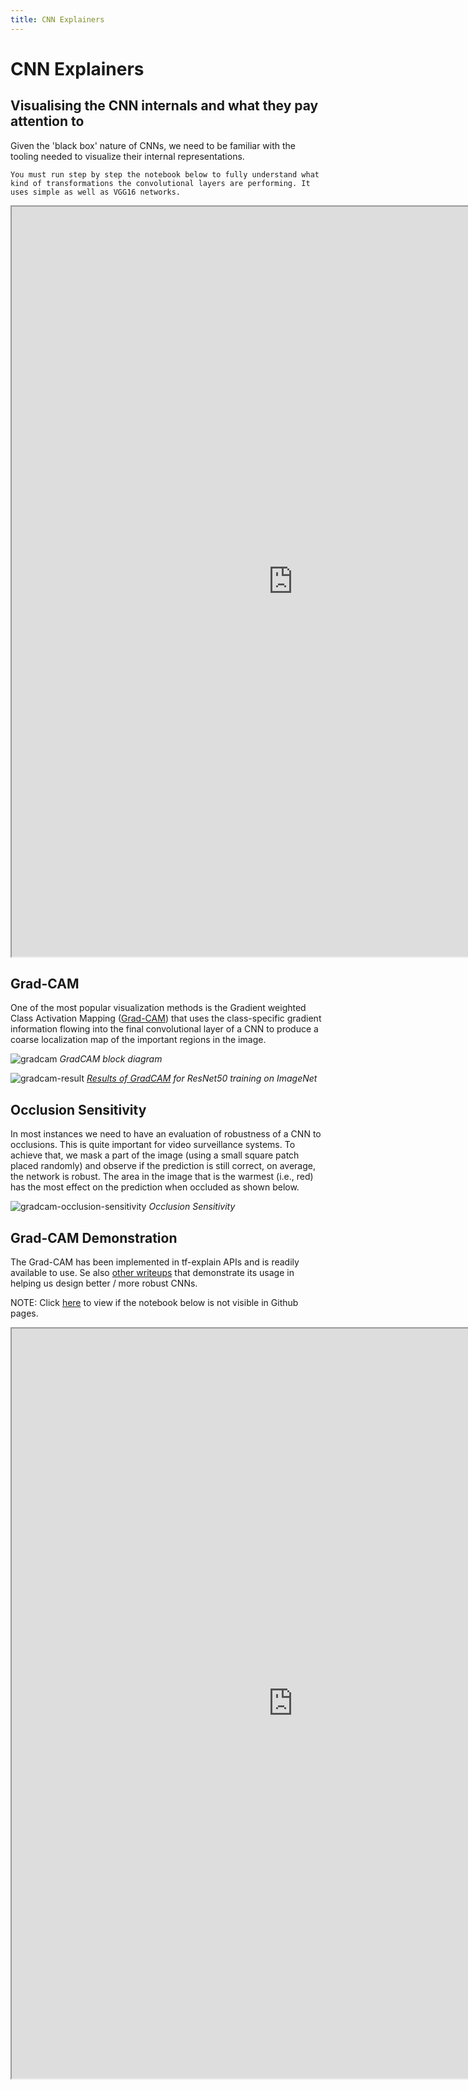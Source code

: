 ```yaml
---
title: CNN Explainers
---
```


# CNN Explainers 

## Visualising the CNN internals and what they pay attention to

Given the 'black box' nature of CNNs, we need to be familiar with the tooling needed to visualize their internal representations. 

```{note}
You must run step by step the notebook below to fully understand what kind of transformations the convolutional layers are performing. It uses simple as well as VGG16 networks. 
```

<iframe src="https://nbviewer.jupyter.org/github/pantelis/deep-learning-with-python-notebooks/blob/master/5.4-visualizing-what-convnets-learn.ipynb" width="900" height="1200"></iframe>


## Grad-CAM

One of the most popular visualization methods is the Gradient weighted Class Activation Mapping ([Grad-CAM](http://gradcam.cloudcv.org/)) that uses the class-specific gradient information flowing into the final convolutional layer of a CNN to produce a coarse localization map of the important regions in the image. 

![gradcam](images/gradcam.png)
_GradCAM block diagram_

![gradcam-result](images/gradcam-result.png)
[_Results of GradCAM_](https://www.kaggle.com/nguyenhoa/dog-cat-classifier-gradcam-with-tensorflow-2-0) _for ResNet50 training on ImageNet_

## Occlusion Sensitivity

In most instances we need to have an evaluation of robustness of a CNN to occlusions. This is quite important for video surveillance systems.  To achieve that, we mask a part of the image (using a small square patch placed randomly) and observe if the prediction is still correct, on average, the network is robust. The area in the image that is the warmest (i.e., red) has the most effect on the prediction when occluded as shown below.

![gradcam-occlusion-sensitivity](images/gradcam-occlusion-sensitivity.png)
_Occlusion Sensitivity_



## Grad-CAM Demonstration

The Grad-CAM has been implemented in tf-explain APIs and is readily available to use. Se also [other writeups](https://www.pyimagesearch.com/2020/03/09/grad-cam-visualize-class-activation-maps-with-keras-tensorflow-and-deep-learning/) that demonstrate its usage in helping us design better / more robust CNNs. 

NOTE: Click [here](https://github.com/PracticalDL/Practical-Deep-Learning-Book/blob/master/code/chapter-2/2-colab-what-does-my-neural-network-think.ipynb) to view if the notebook below is not visible in Github pages.

<iframe src="https://github.com/PracticalDL/Practical-Deep-Learning-Book/blob/master/code/chapter-2/2-colab-what-does-my-neural-network-think.ipynb" width="900" height="1200"></iframe>
